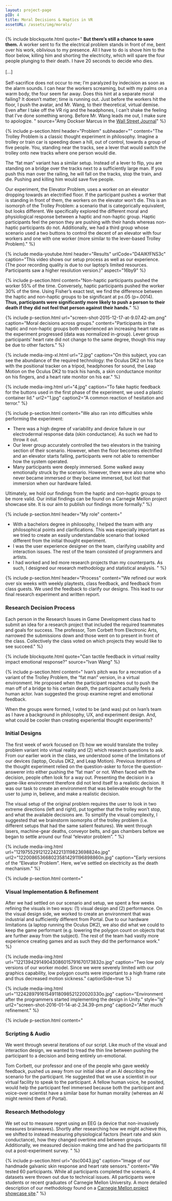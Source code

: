 ```yaml
---
layout: project-page
pID: 4
title: Moral Decisions & Haptics in VR
assetURL: /assets/img/morals/
---
```


{% include blockquote.html
   quote="
**But there’s still a chance to save them.** A worker sent to fix the electrical problem stands in front of me, bent over his work, oblivious to my presence. All I have to do is shove him to the floor below, killing him and shorting the electricity, which will spare the four people plunging to their death. I have 20 seconds to decide who dies.
<br><br>
[…]
<br><br>
Self-sacrifice does not occur to me; I’m paralyzed by indecision as soon as the alarm sounds. I can hear the workers screaming, but with my palms on a warm body, the four seem far away. Does this hint at a separate moral failing? It doesn’t matter; time is running out. Just before the workers hit the floor, I push the avatar, and Mr. Wang, to their theoretical, virtual demise. Even after I take off the VR rig and the headphones, I can’t shake the feeling that I’ve done something wrong. Before Mr. Wang leads me out, I make sure to apologize.
"
   source="Amy Dockser Marcus in the <a href='https://www.wsj.com/articles/how-new-technology-is-illuminating-a-classic-ethical-dilemma-1465395082' target='_blank'>Wall Street Journal</a>"
%}

{% include p-section.html
   header="Problem"
   subheader=""
   content="The Trolley Problem is a classic thought experiment in philosophy. Imagine a trolley or train car is speeding down a hill, out of control, towards a group of five people. You, standing near the tracks, see a lever that would switch the trolley onto new tracks where one person would die.

The “fat man” variant has a similar setup. Instead of a lever to flip, you are standing on a bridge over the tracks next to a sufficiently large man. If you push this man over the railing, he will fall on the tracks, stop the train, and die. Pushing and killing him would save five people.

Our experiment, the Elevator Problem, uses a worker on an elevator dropping towards an electrified floor. If the participant pushes a worker that is standing in front of them, the workers on the elevator won’t die. This is an isomorph of the Trolley Problem: a scenario that is categorically equivalent, but looks different. We specifically explored the different moral and physiological response between a haptic and non-haptic group. Haptic participants feel the person they are pushing with their hands whereas non-haptic participants do not. Additionally, we had a third group whose scenario used a two buttons to control the decent of an elevator with four workers and one with one worker (more similar to the lever-based Trolley Problem)."
%}

{% include media-youtube.html
   header="Results"
   urlCode="D4AIKfFNS3c"
   caption="This video shows our setup process as well as our experience. (The poor recording quality is due to our laptop’s limited resources. Participants saw a higher resolution version.)"
   aspect="16by9"
%}

{% include p-section.html
   content="Non-haptic participants pushed the worker 55% of the time. Conversely, haptic participants pushed the worker 30% of the time. Using Fisher’s exact test, we find the difference between the haptic and non-haptic groups to be significant at p≤.05 (p=.0014). **Thus, participants were significantly more likely to push a person to their death if they did not feel that person against their hands.**"
%}

{% include p-section.html
   url="screen-shot-2015-12-17-at-9.07.42-am.png"
   caption="Moral decisions across groups."
   content="Participants in the haptic and non-haptic groups both experienced an increasing heart rate as the experiment progressed (data was normalized in-group). Lever group participants’ heart rate did not change to the same degree, though this may be due to other factors."
%}

{% include media-img-xl.html
   url="2.jpg"
   caption="On this subject, you can see the abundance of the required technology: the Oculus DK2 on his face with the positional tracker on a tripod, headphones for sound, the Leap Motion on the Oculus DK2 to track his hands, a skin conductance monitor on his fingers, and a heart rate monitor on his ear."
%}

{% include media-img.html
   url="4.jpg"
   caption="To fake haptic feedback for the buttons used in the first phase of the experiment, we used a plastic container lid."
   url2="1.jpg"
   caption2="A common reaction of hesitation and terror."
%}

{% include p-section.html
   content="We also ran into difficulties while performing the experiment:

- There was a high degree of variability and device failure in our electrodermal response data (skin conductance). As such we had to throw it out.
- Our lever group accurately controlled the two elevators in the training section of their scenario. However, when the floor becomes electrified and an elevator starts falling, participants were not able to remember how the system operated.
- Many participants were deeply immersed. Some walked away emotionally struck by the scenario. However, there were also some who never became immersed or they became immersed, but lost that immersion when our hardware failed.

Ultimately, we hold our findings from the haptic and non-haptic groups to be more valid. Our initial findings can be found on a Carnegie Mellon project showcase site. It is our aim to publish our findings more formally."
%}

{% include p-section.html
   header="My role"
   content="
- With a bachelors degree in philosophy, I helped the team with any philosophical points and clarifications. This was especially important as we tried to create an easily understandable scenario that looked different from the initial thought experiment.
- I was the user experience designer on the team, clarifying usability and interaction issues. The rest of the team consisted of programmers and artists.
- I had worked and led more research projects than my counterparts. As such, I designed our research methodology and statistical analysis.
"
%}

{% include p-section.html
   header="Process"
   content="We refined our work over six weeks with weekly playtests, class feedback, and feedback from class guests. We used the feedback to clarify our designs. This lead to our final research experiment and written report.

### Research Decision Process

Each person in the Research Issues in Game Development class had to submit an idea for a research project that included the required teammates and goals for success. The professor, Tom Corbett from Electronic Arts, narrowed the submissions down and those went on to present in front of the class. Collectively the class voted on which projects they would like to see succeed."
%}

{% include blockquote.html
   quote="Can tactile feedback in virtual reality impact emotional response?"
   source="Ivan Wang"
%}

{% include p-section.html
   content="
Ivan’s pitch was for a recreation of a variant of the Trolley Problem, the “fat man” version, in a virtual environment. He proposed when the participant reaches out to push the man off of a bridge to his certain death, the participant actually feels a human actor. Ivan suggested the group examine regret and emotional feedback.

When the groups were formed, I voted to be (and was) put on Ivan’s team as I have a background in philosophy, UX, and experiment design. And, what could be cooler than creating experiential thought experiments?

### Initial Designs

The first week of work focused on (1) how we would translate the trolley problem variant into virtual reality and (2) which research questions to ask. From our earlier work in the class, we understood some of the limitations of our devices (laptop, Oculus DK2, and Leap Motion). Previous iterations of the thought experiment relied on the question-asker to force the question-answerer into either pushing the “fat man” or not. When faced with the decision, people often look for a way out. Presenting the decision in a game-like environment therefore did not lend itself to a realistic decision. It was our task to create an environment that was believable enough for the user to jump in, believe, and make a realistic decision.

The visual setup of the original problem requires the user to look in two extreme directions (left and right), put together that the trolley won’t stop, and what the available decisions are. To simplify the visual complexity, I suggested that we brainstorm isomorphs of the trolley problem (i.e. different setups that had the same salient features). We went through lasers, machine-gear deaths, conveyor belts, and gas chambers before we began to settle around our final “elevator problem”.
"
%}

{% include media-img.html
   url="12197552912122242213119823698824o.jpg"
   url2="1220086536680235814291196898860n.jpg"
   caption="Early versions of the “Elevator Problem”. Here, we’ve settled on electricity as the death mechanism."
%}

{% include p-section.html
   content="
### Visual Implementation & Refinement
After we had settled on our scenario and setup, we spent a few weeks refining the visuals in two ways: (1) visual design and (2) performance. On the visual design side, we worked to create an environment that was industrial and sufficiently different from Portal. Due to our hardware limitations (a laptop running the Oculus DK2), we also did what we could to keep the game performant (e.g. lowering the polygon count on objects that are further away from the subject). The rest of the team had vastly more experience creating games and as such they did the performance work."
%}

{% include media-img.html
   url="122139429149043086015791670173832o.jpg"
   caption="Two low poly versions of our worker model. Since we were severely limited with our graphics capability, low polygon counts were important to a high frame rate and thus decreased motion sickness."
   captionSide=true
%}

{% include media-img.html
   url="122428979161549118098521220020330o.jpg"
   caption="Environment after the programmers started implementing the design in Unity."
   style="lg"
   url2="screen-shot-2016-01-14-at-2.34.39-pm.png"
   caption2="After much refinement."
%}

{% include p-section.html
   content="
### Scripting & Audio
   We went through several iterations of our script. Like much of the visual and interaction design, we wanted to tread the thin line between pushing the participant to a decision and being entirely un-emotional.

   Tom Corbett, our professor and one of the people who gave weekly feedback, pushed us away from our initial idea of an AI describing the scenario for the participant. He suggested that we use a scientist in our virtual facility to speak to the participant. A fellow human voice, he posited, would help the participant feel immersed because both the participant and voice-over scientist have a similar base for human morality (whereas an AI might remind them of Portal).

### Research Methodology
   We set out to measure regret using an EEG (a device that non-invasively measures brainwaves). Shortly after researching how we might achieve this, we shifted to instead measuring physiological factors (heart rate and skin conductance), how they changed overtime and between groups. Additionally, we measured decision making time and had the participants fill out a post-experiment survey.
   "
%}

{% include p-section.html
   url="dsc0043.jpg"
   caption="Image of our handmade galvanic skin response and heart rate sensors."
   content="We tested 60 participants. While all participants completed the scenario, 4 datasets were thrown out due to technical issues. All participants were students or recent graduates of Carnegie Mellon University. A more detailed description of our methodology found on a <a href='http://ideate.xsead.cmu.edu/gallery/projects/virtual-trolley' target='_blank'>Carnegie Mellon project showcase site</a>."
%}

